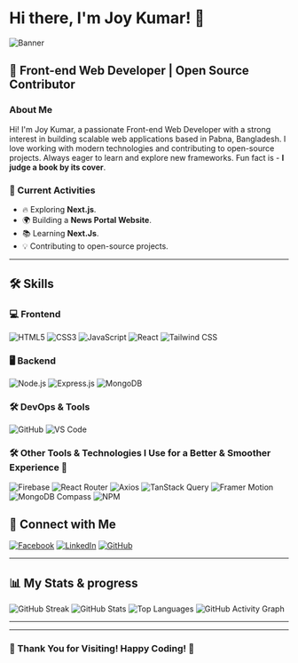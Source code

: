 # Hi there, I'm Joy Kumar! 👋

![Banner](https://i.ibb.co.com/z6bHScj/423670923-1792336831210942-7011210272215150681-n.jpg)

## 🚀 Front-end Web Developer | Open Source Contributor

### About Me
Hi! I'm Joy Kumar, a passionate Front-end Web Developer with a strong interest in building scalable web applications based in Pabna, Bangladesh. I love working with modern technologies and contributing to open-source projects. Always eager to learn and explore new frameworks. Fun fact is - **I judge a book by its cover**.

### 🌟 Current Activities
- 🔥 Exploring **Next.js**.
- 🌍 Building a **News Portal Website**.
- 📚 Learning **Next.Js**. 
- 💡 Contributing to open-source projects.

---

## 🛠 Skills

### 💻 Frontend
![HTML5](https://img.shields.io/badge/HTML5-E34F26?style=for-the-badge&logo=html5&logoColor=white)
![CSS3](https://img.shields.io/badge/CSS3-1572B6?style=for-the-badge&logo=css3&logoColor=white)
![JavaScript](https://img.shields.io/badge/JavaScript-F7DF1E?style=for-the-badge&logo=javascript&logoColor=black)
![React](https://img.shields.io/badge/React-61DAFB?style=for-the-badge&logo=react&logoColor=black)
![Tailwind CSS](https://img.shields.io/badge/TailwindCSS-38B2AC?style=for-the-badge&logo=tailwind-css&logoColor=white)

### 🖥 Backend
![Node.js](https://img.shields.io/badge/Node.js-339933?style=for-the-badge&logo=nodedotjs&logoColor=white)
![Express.js](https://img.shields.io/badge/Express.js-000000?style=for-the-badge&logo=express&logoColor=white)
![MongoDB](https://img.shields.io/badge/MongoDB-47A248?style=for-the-badge&logo=mongodb&logoColor=white)

### 🛠 DevOps & Tools
![GitHub](https://img.shields.io/badge/GitHub-181717?style=for-the-badge&logo=github&logoColor=white)
![VS Code](https://img.shields.io/badge/VS%20Code-007ACC?style=for-the-badge&logo=visual-studio-code&logoColor=white)

### 🛠️ Other Tools & Technologies I Use for a Better & Smoother Experience 🚀  
![Firebase](https://img.shields.io/badge/Firebase-FFCA28?style=for-the-badge&logo=firebase&logoColor=white)
![React Router](https://img.shields.io/badge/React_Router-CA4245?style=for-the-badge&logo=react-router&logoColor=white)
![Axios](https://img.shields.io/badge/Axios-5A29E4?style=for-the-badge&logo=axios&logoColor=white)
![TanStack Query](https://img.shields.io/badge/TanStack_Query-FF4154?style=for-the-badge&logo=react-query&logoColor=white)
![Framer Motion](https://img.shields.io/badge/Framer_Motion-0055FF?style=for-the-badge&logo=framer&logoColor=white)
![MongoDB Compass](https://img.shields.io/badge/MongoDB_Compass-47A248?style=for-the-badge&logo=mongodb&logoColor=white)
![NPM](https://img.shields.io/badge/NPM-CB3837?style=for-the-badge&logo=npm&logoColor=white)


## 🔗 Connect with Me

[![Facebook](https://img.shields.io/badge/Facebook-1DA1F2?style=for-the-badge&logo=facebook&logoColor=white)](https://www.facebook.com/krishno.kumar.9809)
[![LinkedIn](https://img.shields.io/badge/LinkedIn-0A66C2?style=for-the-badge&logo=linkedin&logoColor=white)](https://www.linkedin.com/in/joy-kumar-20069934a)
[![GitHub](https://img.shields.io/badge/GitHub-181717?style=for-the-badge&logo=github&logoColor=white)](https://github.com/joykumar102)



---

## 📊 My Stats & progress
![GitHub Streak](https://github-readme-streak-stats.herokuapp.com/?user=joykumar102&theme=tokyonight)
![GitHub Stats](https://github-readme-stats.vercel.app/api?username=joykumar102&show_icons=true&theme=tokyonight)
![Top Languages](https://github-readme-stats.vercel.app/api/top-langs/?username=joykumar102&layout=compact&theme=tokyonight)
![GitHub Activity Graph](https://github-readme-activity-graph.vercel.app/graph?username=joykumar102&theme=react-dark&hide_border=true)

---


---

### 🎯 Thank You for Visiting! Happy Coding! 🚀
